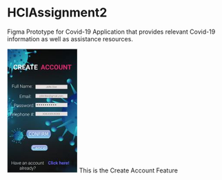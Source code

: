# HCIAssignment2

Figma Prototype for Covid-19 Application that provides relevant Covid-19 information as well as assistance resources.



![alt text](https://github.com/bradjones8/HCIAssignment2/blob/main/CreateAccountFeat.JPG?raw=true)
This is the Create Account Feature
